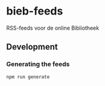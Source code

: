 # bieb-feeds
RSS-feeds voor de online Bibliotheek

## Development

### Generating the feeds
```sh
npm run generate
```